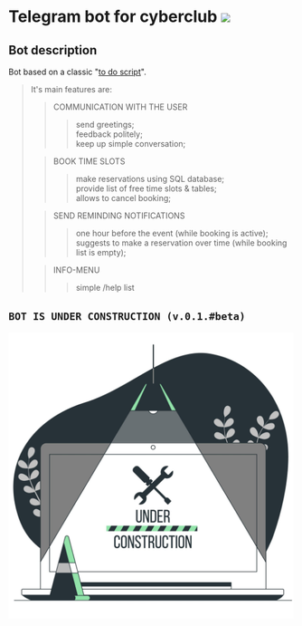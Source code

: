 Telegram bot for cyberclub [<img src="https://img.shields.io/badge/Telegram-2CA5E0?style=for-the-badge&logo=telegram&logoColor=black"/>](https://t.me/CyberbonchBot)
====
Bot description
----
Bot based on a classic "[to do script]()".<br>
> It's main features are:
>> COMMUNICATION WITH THE USER
  >>> send greetings;<br>
  >>> feedback politely;<br>
  >>> keep up simple conversation;<br>
>  
>> BOOK TIME SLOTS
  >>>make reservations using SQL database;<br>
  >>> provide list of free time slots & tables;<br>
  >>> allows to cancel booking;<br>
>  
>> SEND REMINDING NOTIFICATIONS
  >>> one hour before the event (while booking is active);<br>
  >>> suggests to make a reservation over time (while booking list is empty);<br>
>
>> INFO-MENU 
  >>> simple /help list 

`BOT IS UNDER CONSTRUCTION (v.0.1.#beta)`<br>
----
![on_process](https://github.com/rexfort9/tlgbot/blob/main/4120164.jpg)
